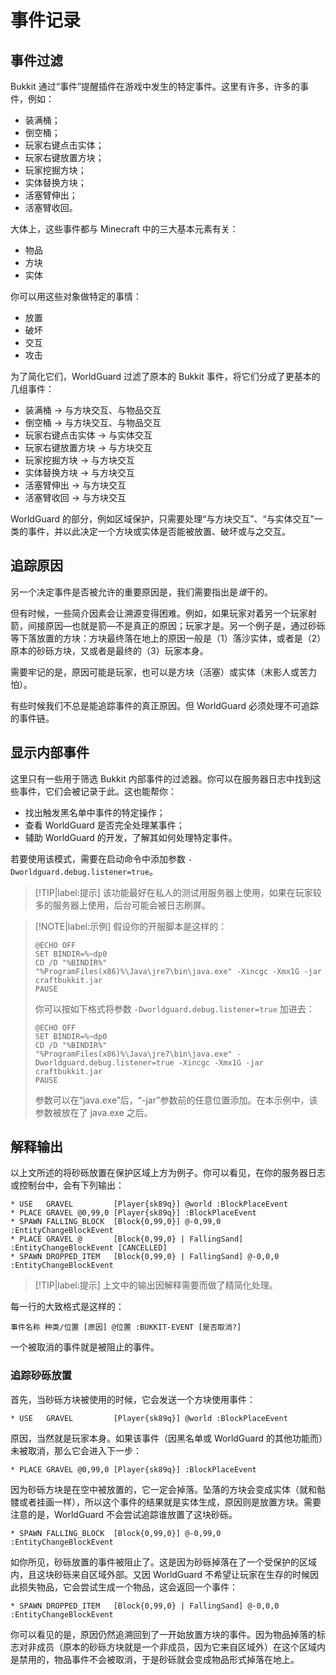 # 事件记录

## 事件过滤

Bukkit 通过“事件”提醒插件在游戏中发生的特定事件。这里有许多，许多的事件，例如：

* 装满桶；
* 倒空桶；
* 玩家右键点击实体；
* 玩家右键放置方块；
* 玩家挖掘方块；
* 实体替换方块；
* 活塞臂伸出；
* 活塞臂收回。

大体上，这些事件都与 Minecraft 中的三大基本元素有关：

* 物品
* 方块
* 实体

你可以用这些对象做特定的事情：

* 放置
* 破坏
* 交互
* 攻击

为了简化它们，WorldGuard 过滤了原本的 Bukkit 事件，将它们分成了更基本的几组事件：

* 装满桶 → 与方块交互、与物品交互
* 倒空桶 → 与方块交互、与物品交互
* 玩家右键点击实体 → 与实体交互
* 玩家右键放置方块 → 与方块交互
* 玩家挖掘方块 → 与方块交互
* 实体替换方块 → 与方块交互
* 活塞臂伸出 → 与方块交互
* 活塞臂收回 → 与方块交互

WorldGuard 的部分，例如区域保护，只需要处理“与方块交互”、“与实体交互”一类的事件，并以此决定一个方块或实体是否能被放置、破坏或与之交互。

## 追踪原因

另一个决定事件是否被允许的重要原因是，我们需要指出是*谁*干的。

但有时候，一些简介因素会让溯源变得困难。例如，如果玩家对着另一个玩家射箭，间接原因—也就是箭—不是真正的原因；玩家才是。另一个例子是，通过砂砾等下落放置的方块：方块最终落在地上的原因一般是（1）落沙实体，或者是（2）原本的砂砾方块，又或者是最终的（3）玩家本身。

需要牢记的是，原因可能是玩家，也可以是方块（活塞）或实体（末影人或苦力怕）。

有些时候我们不总是能追踪事件的真正原因。但 WorldGuard 必须处理不可追踪的事件链。

## 显示内部事件

这里只有一些用于筛选 Bukkit 内部事件的过滤器。你可以在服务器日志中找到这些事件，它们会被记录于此。这也能帮你：

* 找出触发黑名单中事件的特定操作；
* 查看 WorldGuard 是否完全处理某事件；
* 辅助 WorldGuard 的开发，了解其如何处理特定事件。

若要使用该模式，需要在启动命令中添加参数 `-Dworldguard.debug.listener=true`。

> [!TIP|label:提示]
> 该功能最好在私人的测试用服务器上使用，如果在玩家较多的服务器上使用，后台可能会被日志刷屏。

> [!NOTE|label:示例]
> 假设你的开服脚本是这样的：
> ```Batch
> @ECHO OFF
> SET BINDIR=%~dp0
> CD /D "%BINDIR%"
> "%ProgramFiles(x86)%\Java\jre7\bin\java.exe" -Xincgc -Xmx1G -jar craftbukkit.jar
> PAUSE
> ```
> 你可以按如下格式将参数 `-Dworldguard.debug.listener=true` 加进去：
> ```Batch
> @ECHO OFF
> SET BINDIR=%~dp0
> CD /D "%BINDIR%"
> "%ProgramFiles(x86)%\Java\jre7\bin\java.exe" -Dworldguard.debug.listener=true -Xincgc -Xmx1G -jar craftbukkit.jar
> PAUSE
> ```
> 参数可以在“java.exe”后，“-jar”参数前的任意位置添加。在本示例中，该参数被放在了 java.exe 之后。

## 解释输出

以上文所述的将砂砾放置在保护区域上方为例子。你可以看见，在你的服务器日志或控制台中，会有下列输出：
```
* USE   GRAVEL         [Player{sk89q}] @world :BlockPlaceEvent
* PLACE GRAVEL @0,99,0 [Player{sk89q}] :BlockPlaceEvent
* SPAWN FALLING_BLOCK  [Block{0,99,0}] @-0,99,0 :EntityChangeBlockEvent
* PLACE GRAVEL @       [Block{0,99,0} | FallingSand] :EntityChangeBlockEvent [CANCELLED]
* SPAWN DROPPED_ITEM   [Block{0,99,0} | FallingSand] @-0,0,0 :EntityChangeBlockEvent
```
> [!TIP|label:提示]
> 上文中的输出因解释需要而做了精简化处理。

每一行的大致格式是这样的：
```
事件名称 种类/位置 [原因] @位置 :BUKKIT-EVENT [是否取消?]
```
一个被取消的事件就是被阻止的事件。

### 追踪砂砾放置

首先，当砂砾方块被使用的时候，它会发送一个方块使用事件：
```
* USE   GRAVEL         [Player{sk89q}] @world :BlockPlaceEvent
```
原因，当然就是玩家本身。如果该事件（因黑名单或 WorldGuard 的其他功能而）未被取消，那么它会进入下一步：
```
* PLACE GRAVEL @0,99,0 [Player{sk89q}] :BlockPlaceEvent
```
因为砂砾方块是在空中被放置的，它一定会掉落。坠落的方块会变成实体（就和骷髅或者挂画一样），所以这个事件的结果就是实体生成，原因则是放置方块。需要注意的是，WorldGuard 不会尝试追踪谁放置了这块砂砾。
```
* SPAWN FALLING_BLOCK  [Block{0,99,0}] @-0,99,0 :EntityChangeBlockEvent
```
如你所见，砂砾放置的事件被阻止了。这是因为砂砾掉落在了一个受保护的区域内，且这块砂砾来自区域外部。又因 WorldGuard 不希望让玩家在生存的时候因此损失物品，它会尝试生成一个物品，这会返回一个事件：
```
* SPAWN DROPPED_ITEM   [Block{0,99,0} | FallingSand] @-0,0,0 :EntityChangeBlockEvent
```
你可以看见的是，原因仍然追溯回到了一开始放置方块的事件。因为物品掉落的标志对非成员（原本的砂砾方块就是一个非成员，因为它来自区域外）在这个区域内是禁用的，物品事件不会被取消，于是砂砾就会变成物品形式掉落在地上。
